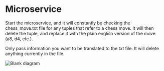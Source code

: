 # Microservice

Start the microservice, and it will constantly be checking the chess_move.txt file for any tuples that refer to a chess move. It will then delete the tuple, and replace it with the plain english version of the move (a8, d4, etc.).

Only pass information you want to be translated to the txt file. It will delete anything currently in the file. 

![Blank diagram](https://user-images.githubusercontent.com/61425224/218607421-3330c03e-4f91-483e-9e55-0decc5e17637.png)
